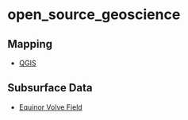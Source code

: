 # open_source_geoscience

## Mapping
* [QGIS](https://qgis.org/en/site/)

## Subsurface Data
* [Equinor Volve Field](https://www.equinor.com/energy/volve-data-sharing)
